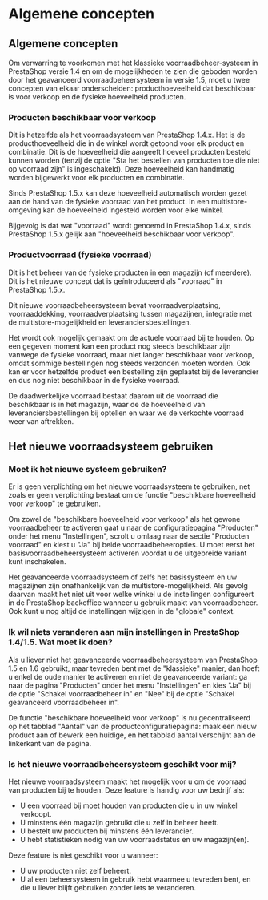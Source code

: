 # Algemene concepten

## Algemene concepten <a href="#algemeneconcepten-algemeneconcepten" id="algemeneconcepten-algemeneconcepten"></a>

Om verwarring te voorkomen met het klassieke voorraadbeheer-systeem in PrestaShop versie 1.4 en om de mogelijkheden te zien die geboden worden door het geavanceerd voorraadbeheersysteem in versie 1.5, moet u twee concepten van elkaar onderscheiden: producthoeveelheid dat beschikbaar is voor verkoop en de fysieke hoeveelheid producten.

### Producten beschikbaar voor verkoop <a href="#algemeneconcepten-productenbeschikbaarvoorverkoop" id="algemeneconcepten-productenbeschikbaarvoorverkoop"></a>

Dit is hetzelfde als het voorraadsysteem van PrestaShop 1.4.x. Het is de producthoeveelheid die in de winkel wordt getoond voor elk product en combinatie. Dit is de hoeveelheid die aangeeft hoeveel producten besteld kunnen worden (tenzij de optie "Sta het bestellen van producten toe die niet op voorraad zijn" is ingeschakeld). Deze hoeveelheid kan handmatig worden bijgewerkt voor elk producten en combinatie.

Sinds PrestaShop 1.5.x kan deze hoeveelheid automatisch worden gezet aan de hand van de fysieke voorraad van het product. In een multistore-omgeving kan de hoeveelheid ingesteld worden voor elke winkel.

Bijgevolg is dat wat "voorraad" wordt genoemd in PrestaShop 1.4.x, sinds PrestaShop 1.5.x gelijk aan "hoeveelheid beschikbaar voor verkoop".

### Productvoorraad (fysieke voorraad) <a href="#algemeneconcepten-productvoorraad-fysiekevoorraad" id="algemeneconcepten-productvoorraad-fysiekevoorraad"></a>

Dit is het beheer van de fysieke producten in een magazijn (of meerdere). Dit is het nieuwe concept dat is geïntroduceerd als "voorraad" in PrestaShop 1.5.x.

Dit nieuwe voorraadbeheersysteem bevat voorraadverplaatsing, voorraaddekking, voorraadverplaatsing tussen magazijnen, integratie met de multistore-mogelijkheid en leveranciersbestellingen.

Het wordt ook mogelijk gemaakt om de actuele voorraad bij te houden. Op een gegeven moment kan een product nog steeds beschikbaar zijn vanwege de fysieke voorraad, maar niet langer beschikbaar voor verkoop, omdat sommige bestellingen nog steeds verzonden moeten worden. Ook kan er voor hetzelfde product een bestelling zijn geplaatst bij de leverancier en dus nog niet beschikbaar in de fysieke voorraad.

De daadwerkelijke voorraad bestaat daarom uit de voorraad die beschikbaar is in het magazijn, waar de de hoeveelheid van leveranciersbestellingen bij optellen en waar we de verkochte voorraad weer van aftrekken.

## Het nieuwe voorraadsysteem gebruiken <a href="#algemeneconcepten-hetnieuwevoorraadsysteemgebruiken" id="algemeneconcepten-hetnieuwevoorraadsysteemgebruiken"></a>

### Moet ik het nieuwe systeem gebruiken? <a href="#algemeneconcepten-moetikhetnieuwesysteemgebruiken" id="algemeneconcepten-moetikhetnieuwesysteemgebruiken"></a>

Er is geen verplichting om het nieuwe voorraadsysteem te gebruiken, net zoals er geen verplichting bestaat om de functie "beschikbare hoeveelheid voor verkoop" te gebruiken.

Om zowel de "beschikbare hoeveelheid voor verkoop" als het gewone voorraadbeheer te activeren gaat u naar de configuratiepagina "Producten" onder het menu "Instellingen", scrolt u omlaag naar de sectie "Producten voorraad" en kiest u "Ja" bij beide voorraadbeheeropties. U moet eerst het basisvoorraadbeheersysteem activeren voordat u de uitgebreide variant kunt inschakelen.

Het geavanceerde voorraadsysteem of zelfs het basissysteem en uw magazijnen zijn onafhankelijk van de multistore-mogelijkheid. Als gevolg daarvan maakt het niet uit voor welke winkel u de instellingen configureert in de PrestaShop backoffice wanneer u gebruik maakt van voorraadbeheer. Ook kunt u nog altijd de instellingen wijzigen in de "globale" context.

### Ik wil niets veranderen aan mijn instellingen in PrestaShop 1.4/1.5. Wat moet ik doen? <a href="#algemeneconcepten-ikwilnietsveranderenaanmijninstellingeninprestashop1.4-1.5.watmoetikdoen" id="algemeneconcepten-ikwilnietsveranderenaanmijninstellingeninprestashop1.4-1.5.watmoetikdoen"></a>

Als u liever niet het geavanceerde voorraadbeheersysteem van PrestaShop 1.5 en 1.6 gebruikt, maar tevreden bent met de "klassieke" manier, dan hoeft u enkel de oude manier te activeren en niet de geavanceerde variant: ga naar de pagina "Producten" onder het menu "Instellingen" en kies "Ja" bij de optie "Schakel voorraadbeheer in" en "Nee" bij de optie "Schakel geavanceerd voorraadbeheer in".

De functie "beschikbare hoeveelheid voor verkoop" is nu gecentraliseerd op het tabblad "Aantal" van de productconfiguratiepagina: maak een nieuw product aan of bewerk een huidige, en het tabblad aantal verschijnt aan de linkerkant van de pagina.

### Is het nieuwe voorraadbeheersysteem geschikt voor mij? <a href="#algemeneconcepten-ishetnieuwevoorraadbeheersysteemgeschiktvoormij" id="algemeneconcepten-ishetnieuwevoorraadbeheersysteemgeschiktvoormij"></a>

Het nieuwe voorraadsysteem maakt het mogelijk voor u om de voorraad van producten bij te houden. Deze feature is handig voor uw bedrijf als:

* U een voorraad bij moet houden van producten die u in uw winkel verkoopt.
* U minstens één magazijn gebruikt die u zelf in beheer heeft.
* U bestelt uw producten bij minstens één leverancier.
* U hebt statistieken nodig van uw voorraadstatus en uw magazijn(en).

Deze feature is niet geschikt voor u wanneer:

* U uw producten niet zelf beheert.
* U al een beheersysteem in gebruik hebt waarmee u tevreden bent, en die u liever blijft gebruiken zonder iets te veranderen.
